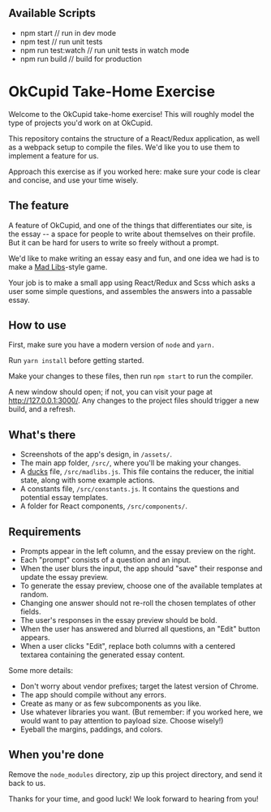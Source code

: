 ## Available Scripts

* npm start // run in dev mode
* npm test // run unit tests
* npm run test:watch // run unit tests in watch mode
* npm run build // build for production

# OkCupid Take-Home Exercise

Welcome to the OkCupid take-home exercise! This will roughly model the type of
projects you'd work on at OkCupid.

This repository contains the structure of a React/Redux application, as well as
a webpack setup to compile the files. We'd like you to use them to implement a
feature for us.

Approach this exercise as if you worked here: make sure your code is clear and
concise, and use your time wisely.

## The feature

A feature of OkCupid, and one of the things that differentiates our site, is
the essay -- a space for people to write about themselves on their profile. But
it can be hard for users to write so freely without a prompt.

We'd like to make writing an essay easy and fun, and one idea we had is to make
a [Mad Libs](https://en.wikipedia.org/wiki/Mad_Libs)-style game.

Your job is to make a small app using React/Redux and Scss which asks a user
some simple questions, and assembles the answers into a passable essay.

## How to use

First, make sure you have a modern version of `node` and `yarn.`

Run `yarn install` before getting started.

Make your changes to these files, then run `npm start` to run the compiler.

A new window should open; if not, you can visit your page at
http://127.0.0.1:3000/. Any changes to the project files should trigger a new
build, and a refresh.

## What's there

* Screenshots of the app's design, in `/assets/`.
* The main app folder, `/src/`, where you'll be making your changes.
* A [ducks](https://medium.com/@scbarrus/the-ducks-file-structure-for-redux-d63c41b7035c#.5chqfp84p)
  file, `/src/madlibs.js`. This file contains the reducer, the initial state,
  along with some example actions.
* A constants file, `/src/constants.js`. It contains the questions and
  potential essay templates.
* A folder for React components, `/src/components/`.

## Requirements

* Prompts appear in the left column, and the essay preview on the right.
* Each "prompt" consists of a question and an input.
* When the user blurs the input, the app should "save" their response and
  update the essay preview.
* To generate the essay preview, choose one of the available templates at
  random.
* Changing one answer should not re-roll the chosen templates of other fields.
* The user's responses in the essay preview should be bold.
* When the user has answered and blurred all questions, an "Edit" button
  appears.
* When a user clicks "Edit", replace both columns with a centered textarea
  containing the generated essay content.

Some more details:

* Don't worry about vendor prefixes; target the latest version of Chrome.
* The app should compile without any errors.
* Create as many or as few subcomponents as you like.
* Use whatever libraries you want. (But remember: if you worked here, we would
  want to pay attention to payload size. Choose wisely!)
* Eyeball the margins, paddings, and colors.

## When you're done

Remove the `node_modules` directory, zip up this project directory, and send it
back to us.

Thanks for your time, and good luck! We look forward to hearing from you!
